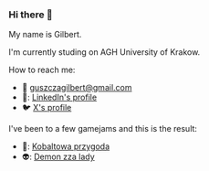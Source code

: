 ### Hi there 👋
My name is Gilbert.

I'm currently studing on AGH University of Krakow.

How to reach me:
  - :email: guszczagilbert@gmail.com
  - 🔗: [LinkedIn's profile](https://www.linkedin.com/in/gilbert-guszcza-a9267a23b/)
  - :bird: [X's profile](https://twitter.com/GilbertGuszcza)

I've been to a few gamejams and this is the result:
  - 🔨: [Kobaltowa przygoda](https://pitahaya-games.itch.io/kobaltowa-przygoda)
  - 👽: [Demon zza lady](https://pitahaya-games.itch.io/demon-zza-lady)


<!--
[Test GitHubPage](https://isdre.github.io)

[Z forkowane repozytorium](https://github.com/Isdre/AvalonAssassin)

[Artykuł na papers with code](https://paperswithcode.com/paper/training-an-assassin-ai-for-the-resistance)

**Isdre/Isdre** is a ✨ _special_ ✨ repository because its `README.md` (this file) appears on your GitHub profile.

Here are some ideas to get you started:

- 🔭 I’m currently working on ...
- 🌱 I’m currently learning ...
- 👯 I’m looking to collaborate on ...
- 🤔 I’m looking for help with ...
- 💬 Ask me about ...
- 📫 How to reach me: ...
- 😄 Pronouns: ...
- ⚡ Fun fact: ...
-->
